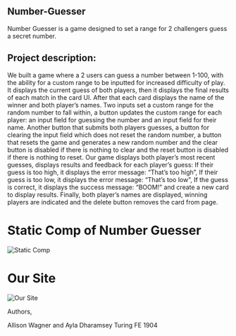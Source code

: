 ## Number-Guesser ##

Number Guesser is a game designed to set a range for 2 challengers guess a secret number. 

## Project description: ## 

We built a game where a 2 users can guess a number between 1-100, with the ability for a custom range to be inputted 
for increased difficulty of play. It displays the current guess of both players, then it displays the final results of each 
match in the card UI. After that each card displays the name of the winner and both player’s names. Two inputs set a custom 
range for the random number to fall within, a button updates the custom range for each player: an input field for guessing
the number and an input field for their name. Another button that submits both players guesses, a button for clearing 
the input field which does not reset the random number, a button that resets the game and generates a new random number and 
the clear button is disabled if there is nothing to clear and the reset button is disabled if there is nothing to reset. 
Our game displays both player’s most recent guesses, displays results and feedback for each player’s guess: 
If their guess is too high, it displays the error 
message: “That’s too high”, If their guess is too low, it displays the error 
message: “That’s too low”, If the guess is correct, it displays the success 
message: “BOOM!” and create a new card to display results. 
Finally, both player’s names are displayed, winning players are indicated and the delete button removes the card from page. 



# Static Comp of Number Guesser #
![Static Comp](http://frontend.turing.io/assets/images/projects/number-guesser/week2-numberguesser-01.jpg)

# Our Site #
![Our Site](https://user-images.githubusercontent.com/47795464/57820052-56da2b80-7748-11e9-8c31-163596c6ffa7.png)

Authors, 

Allison Wagner and 
Ayla Dharamsey
Turing FE 1904
